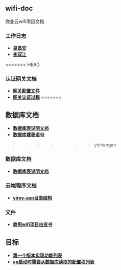 ## wifi-doc
商业云wifi项目文档

### 工作日志
* [**易昌安**](log/yichangan.md)
* [**李双江**](log/lishuangjiang.md)

<<<<<<< HEAD
### 认证网关文档
* [**网关配置文件**](doc/gateway/gateway_config.md)
* [**网关认证过程**](doc/gateway/gateway_auth.md)
=======
## 数据库文档
* [**数据库表说明文档**](db/doc/数据表说明文档.markdown)
* [**数据库建表语句**](db/yiroy.sql)
>>>>>>> yichangan

### 数据库文档
* [**数据库表说明文档**](doc/db/数据表说明文档.markdown)

### 云端程序文档
* [**yiroy-app目录结构**](doc/java-api/目录结构文档/yiroy-app目录结构.md)

### 文件
* [**商用wifi项目白皮书**](operation/商用wifi项目白皮书.docx)

## 目标
* [**第一个版本实现功能列表**](goals/1.0_server.md)
* [**ap启动时需要从数据库读取的配置项列表**](goals/config-list.md)
